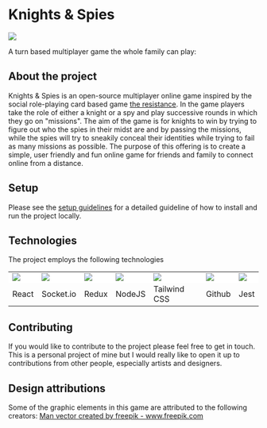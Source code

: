 # Knights & Spies

<img src="https://github.com/Blargian/spyspy/blob/master/documentation/UI/assets/spy.png">

A turn based multiplayer game the whole family can play:

## About the project  
Knights & Spies is an open-source multiplayer online game inspired by the social role-playing card based game [the resistance](https://en.wikipedia.org/wiki/The_Resistance_(game)). In the game players take the role of either a knight or a spy and play successive rounds in which they go on "missions". The aim of the game is for knights to win by trying to figure out who the spies in their midst are and by passing the missions, while the spies will try to sneakily conceal their identities while trying to fail as many missions as possible. The purpose of this offering is to create a simple, user friendly and fun online game for friends and family to connect online from a distance. 

## Setup 
Please see the [setup guidelines](/documentation/setup-guide.md) for a detailed guideline of how to install and run the project locally. 
## Technologies

The project employs the following technologies

<table>
  <tr style="background-color: white;">
    <td><image src="https://user-images.githubusercontent.com/41984034/145251294-62f43c4f-22e5-49b3-998f-35d14d2f29ba.png"></image></td>
    <td><image src="https://user-images.githubusercontent.com/41984034/145251219-67cf2c58-c5a3-4cab-957c-578f8373af10.png"></image></td>
    <td><image src="https://user-images.githubusercontent.com/41984034/145251355-e1ea30f7-f4aa-4faa-908a-0cda5ee87428.png"></image></td>
    <td><image src="https://user-images.githubusercontent.com/41984034/145251405-e10d16fa-c43b-4237-8648-b8446d21b712.png"></image></td>
    <td><image src="https://user-images.githubusercontent.com/41984034/145251479-3c8d2fad-3456-48df-883f-b17977fbf812.png"></image></td>
    <td><image src="https://user-images.githubusercontent.com/41984034/145251558-acf1c16d-f2db-4e98-a5a9-a3b868e33c1d.png"></image></td>
    <td><image src="https://user-images.githubusercontent.com/41984034/145251616-183dda9f-d056-43a9-9704-44c4bc4fcdd0.png"></image></td>
  </tr>
  <tr>
    <td>React</td>
    <td>Socket.io</td>
    <td>Redux</td>
    <td>NodeJS</td>
    <td>Tailwind CSS</td>
    <td>Github</td>
    <td>Jest</td>
  </tr>
</table>

## Contributing 

If you would like to contribute to the project please feel free to get in touch. This is a personal project of mine but I would really like to open it up to contributions from other people, especially artists and designers. 

## Design attributions

Some of the graphic elements in this game are attributed to the following creators:
<a href='https://www.freepik.com/vectors/man'>Man vector created by freepik - www.freepik.com</a>
